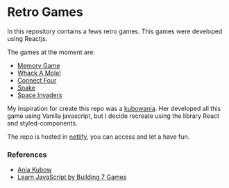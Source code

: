 # Retro Games

In this repository contains a fews retro games. This games were developed using Reactjs.

The games at the moment are:

- [Memory Game](https://silly-shaw-01b5a1.netlify.app/memory-game)
- [Whack A Mole!](https://silly-shaw-01b5a1.netlify.app/whack-a-mole)
- [Connect Four](https://silly-shaw-01b5a1.netlify.app/connect-four)
- [Snake](https://silly-shaw-01b5a1.netlify.app/snake)
- [Space Invaders](https://silly-shaw-01b5a1.netlify.app/space-invaders)

My inspiration for create this repo was a [kubowania](https://github.com/kubowania). Her developed all this game using Vanilla javascript, but I decide recreate using the library React and styled-components.

The repo is hosted in [netlify](https://www.netlify.com/), you can access and let a have fun.

### References

- [Ania Kubow](https://github.com/kubowania)
- [Learn JavaScript by Building 7 Games](https://www.youtube.com/watch?v=lhNdUVh3qCc&ab_channel=freeCodeCamp.org)
